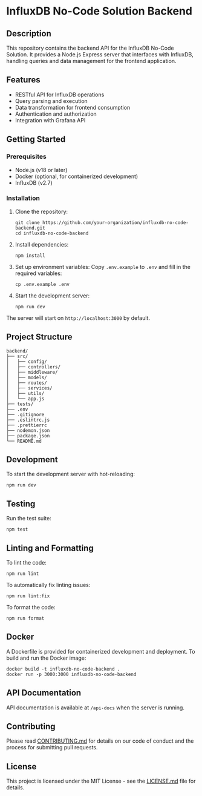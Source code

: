 # InfluxDB No-Code Solution Backend

## Description

This repository contains the backend API for the InfluxDB No-Code Solution. It provides a Node.js Express server that interfaces with InfluxDB, handling queries and data management for the frontend application.

## Features

- RESTful API for InfluxDB operations
- Query parsing and execution
- Data transformation for frontend consumption
- Authentication and authorization
- Integration with Grafana API

## Getting Started

### Prerequisites

- Node.js (v18 or later)
- Docker (optional, for containerized development)
- InfluxDB (v2.7)

### Installation

1. Clone the repository:
   ```
   git clone https://github.com/your-organization/influxdb-no-code-backend.git
   cd influxdb-no-code-backend
   ```

2. Install dependencies:
   ```
   npm install
   ```

3. Set up environment variables:
   Copy `.env.example` to `.env` and fill in the required variables:
   ```
   cp .env.example .env
   ```

4. Start the development server:
   ```
   npm run dev
   ```

The server will start on `http://localhost:3000` by default.

## Project Structure

```
backend/
├── src/
│   ├── config/
│   ├── controllers/
│   ├── middleware/
│   ├── models/
│   ├── routes/
│   ├── services/
│   ├── utils/
│   └── app.js
├── tests/
├── .env
├── .gitignore
├── .eslintrc.js
├── .prettierrc
├── nodemon.json
├── package.json
└── README.md
```

## Development

To start the development server with hot-reloading:

```
npm run dev
```

## Testing

Run the test suite:

```
npm test
```

## Linting and Formatting

To lint the code:

```
npm run lint
```

To automatically fix linting issues:

```
npm run lint:fix
```

To format the code:

```
npm run format
```

## Docker

A Dockerfile is provided for containerized development and deployment. To build and run the Docker image:

```
docker build -t influxdb-no-code-backend .
docker run -p 3000:3000 influxdb-no-code-backend
```

## API Documentation

API documentation is available at `/api-docs` when the server is running.

## Contributing

Please read [CONTRIBUTING.md](CONTRIBUTING.md) for details on our code of conduct and the process for submitting pull requests.

## License

This project is licensed under the MIT License - see the [LICENSE.md](LICENSE.md) file for details.
